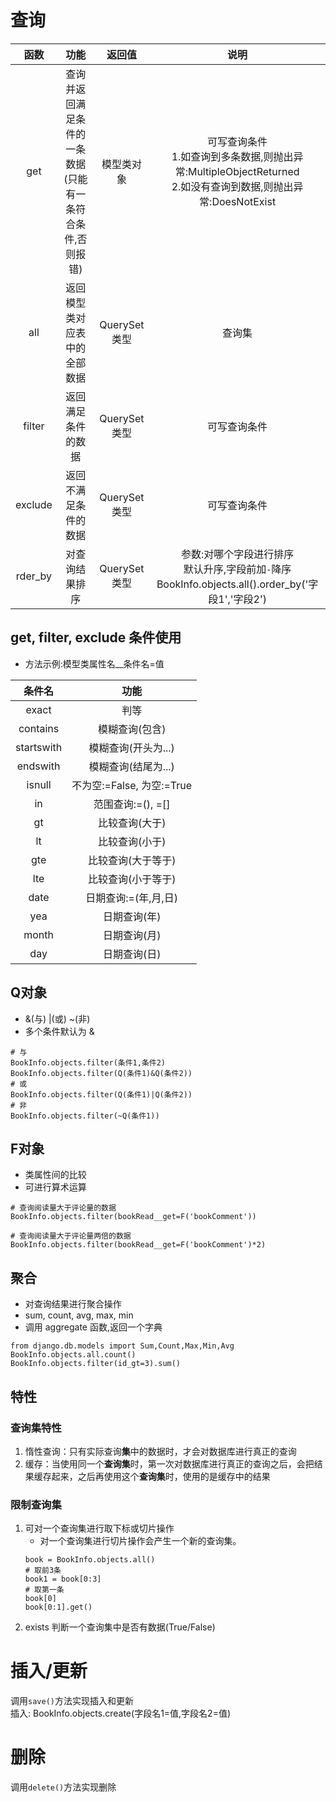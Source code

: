 # 查询
|函数|功能|返回值|说明|
|:--:|:--:|:----:|:--:|
|get|查询并返回满足条件的一条数据(只能有一条符合条件,否则报错)|模型类对象|可写查询条件<br>1.如查询到多条数据,则抛出异常:MultipleObjectReturned<br>2.如没有查询到数据,则抛出异常:DoesNotExist|
|all|返回模型类对应表中的全部数据|QuerySet类型|查询集|
|filter|返回满足条件的数据|QuerySet类型|可写查询条件|
|exclude|返回不满足条件的数据|QuerySet类型|可写查询条件|
|rder_by|对查询结果排序|QuerySet类型|参数:对哪个字段进行排序<br>默认升序,字段前加`-`降序<br>BookInfo.objects.all().order_by('字段1','字段2')|

## get, filter, exclude 条件使用
* 方法示例:模型类属性名__条件名=值

|条件名|功能|
|:-:|:-:|
|exact|判等|
|contains|模糊查询(包含)|
|startswith|模糊查询(开头为...)|
|endswith|模糊查询(结尾为...)|
|isnull|不为空:=False, 为空:=True|
|in|范围查询:=(), =[]|
|gt|比较查询(大于)|
|lt|比较查询(小于)|
|gte|比较查询(大于等于)|
|lte|比较查询(小于等于)|
|date|日期查询:=(年,月,日)|
|yea|日期查询(年)|
|month|日期查询(月)|
|day|日期查询(日)|


## Q对象
* &(与)  |(或)  ~(非)
* 多个条件默认为 &
```
# 与
BookInfo.objects.filter(条件1,条件2)
BookInfo.objects.filter(Q(条件1)&Q(条件2))
# 或
BookInfo.objects.filter(Q(条件1)|Q(条件2))
# 非
BookInfo.objects.filter(~Q(条件1))
```

## F对象
* 类属性间的比较
* 可进行算术运算
```
# 查询阅读量大于评论量的数据
BookInfo.objects.filter(bookRead__get=F('bookComment'))

# 查询阅读量大于评论量两倍的数据
BookInfo.objects.filter(bookRead__get=F('bookComment')*2)
```

## 聚合
* 对查询结果进行聚合操作
* sum, count, avg, max, min
* 调用 aggregate 函数,返回一个字典
```
from django.db.models import Sum,Count,Max,Min,Avg
BookInfo.objects.all.count()
BookInfo.objects.filter(id_gt=3).sum()

```

## 特性
### 查询集特性
1. 惰性查询：只有实际查询**集**中的数据时，才会对数据库进行真正的查询
2. 缓存：当使用同一个**查询集**时，第一次对数据库进行真正的查询之后，会把结果缓存起来，之后再使用这个**查询集**时，使用的是缓存中的结果     
### 限制查询集
1. 可对一个查询集进行取下标或切片操作
    * 对一个查询集进行切片操作会产生一个新的查询集。
    ```
    book = BookInfo.objects.all()
    # 取前3条
    book1 = book[0:3]
    # 取第一条
    book[0]
    book[0:1].get()
    ```
2. exists 判断一个查询集中是否有数据(True/False)


# 插入/更新
调用`save()`方法实现插入和更新    
插入: BookInfo.objects.create(字段名1=值,字段名2=值)

# 删除
调用`delete()`方法实现删除
